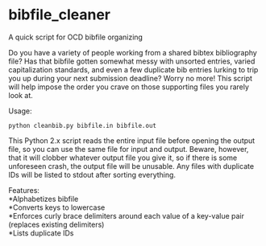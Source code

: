 # bibfile_cleaner
A quick script for OCD bibfile organizing

Do you have a variety of people working from a shared bibtex bibliography file? Has that bibfile gotten somewhat messy with unsorted entries, varied capitalization standards, and even a few duplicate bib entries lurking to trip you up during your next submission deadline? Worry no more! This script will help impose the order you crave on those supporting files you rarely look at.  

Usage:  

    python cleanbib.py bibfile.in bibfile.out  

This Python 2.x script reads the entire input file before opening the output file, so you can use the same file for input and output. Beware, however, that it will clobber whatever output file you give it, so if there is some unforeseen crash, the output file will be unusable. Any files with duplicate IDs will be listed to stdout after sorting everything.

Features:  
*Alphabetizes bibfile  
*Converts keys to lowercase  
*Enforces curly brace delimiters around each value of a key-value pair (replaces existing delimiters)  
*Lists duplicate IDs  
